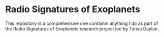 # Radio Signatures of Exoplanets

This repository is a comprehensive one containin anything I do as part of the Radio Signatures of Exoplanets research project led by Tansu Daylan.

